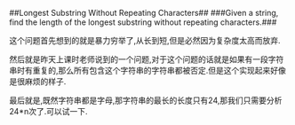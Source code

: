 ##Longest Substring Without Repeating Characters##
###Given a string, find the length of the longest substring without repeating characters.###

这个问题首先想到的就是暴力穷举了,从长到短,但是必然因为复杂度太高而放弃.

然后就是昨天上课时老师说到的一个问题,对于这个问题的话就是如果有一段字符串时有重复的,那么所有包含这个字符串的字符串都被否定.但是这个实现起来好像是很麻烦的样子.

最后就是,既然字符串都是字母,那字符串的最长的长度只有24,那我们只需要分析24*n次了.可以试一下.